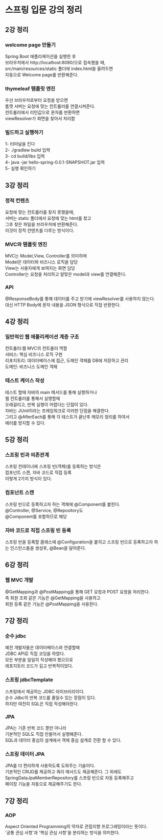# 스프링 입문 강의 정리

## 2강 정리
### welcome page 만들기
Spring Boot 애플리케이션을 실행한 후   
브라우저에서 http://localhost:8080/으로 접속했을 때,   
src/main/resources/static 폴더에 index.html을 올려두면   
자동으로 Welcome page를 반환해준다.

### thymeleaf 템플릿 엔진
우선 브라우저로부터 요청을 받으면   
톰캣 서버는 요청에 맞는 컨트롤러를 연결시켜준다.   
컨트롤러에서 리턴값으로 문자를 반환하면   
viewResolver가 화면을 찾아서 처리함   

### 빌드하고 실행하기
1- 터미널을 킨다   
2- ./gradlew build 입력  
3- cd build/libs 입력   
4- java -jar hello-spring-0.0.1-SNAPSHOT.jar 입력   
5- 실행 확인하기

## 3강 정리
### 정적 컨텐츠
요청에 맞는 컨트롤러를 찾지 못했을때,   
서버는 static 폴더에서 요청에 맞는 html를 찾고   
그후 찾은 파일을 브라우저에 반환해준다.   
이것이 정적 컨텐츠를 다루는 방식이다.

### MVC와 템플릿 엔진
MVC는 Model,View, Controller를 의미하며   
Model은 데이터와 비즈니스 로직을 담당   
View는 사용자에게 보여지는 화면 담당   
Controller는 요청을 처리하고 알맞은 model과 view를 연결해준다.   

### API
@ResponseBody를 통해 데이터를 주고 받기에 viewResolver를 사용하지 않는다.   
대신 HTTP Body에 문자 내용을 JSON 형식으로 직접 반환한다.

## 4강 정리
### 일반적인 웹 애플리케이션 계층 구조
컨트롤러:웹 MVC의 컨트롤러 역할   
서비스: 핵심 비즈니스 로직 구현   
리포지토리: 데이터베이스에 접근, 도메인 객체를 DB에 저장하고 관리   
도메인: 비즈니스 도메인 객체   

### 테스트 케이스 작성
테스트 할때 자바의 main 메서드를 통해 실행하거나   
웹 컨트롤러를 통해서 실행할때   
오래걸리고, 반복 실행이 어렵다는 단점이 있다.   
자바는 JUnit이라는 프레임워크로 이러한 단점을 해결한다.   
그리고 @AfterEach를 통해 각 테스트가 끝난후 메모리 정리를 하여서   
에러를 방지할 수 있다.

## 5강 정리
### 스프링 빈과 의존관계
스프링 컨테이너에 스프링 빈(객체)를 등록하는 방식은   
컴포넌트 스캔, 자바 코드로 직접 등록   
이렇게 2가지 방식이 있다.

### 컴포넌트 스캔
스프링 빈으로 등록하고자 하는 객체에 @Component를 붙힌다.   
@Controller, @Service, @Repository도   
@Component를 포함하므로 해당

### 자바 코드로 직접 스프링 빈 등록
스프링 빈을 등록할 클래스에 @Configuration을 붙히고
스프링 빈으로 등록하고자 하는 인스턴스들을 생성후, @Bean을 달아준다.

## 6강 정리
### 웹 MVC 개발
@GetMapping과 @PostMapping을 통해 GET 요청과 POST 요청을 처리한다.   
즉 회원 조회 같은 기능은 @GetMapping을 사용하고   
회원 등록 같은 기능은 @PostMapping을 사용한다.

## 7강 정리
### 순수 jdbc
예전 개발자들은 데이터베이스와 연결할때   
JDBC API로 직접 코딩을 하였다.  
모든 부분을 일일히 작성해야 했으므로   
레포지토리 코드가 길고 반복적이었다.

### 스프링 jdbcTemplate
스프링에서 제공하는 JDBC 라이브러리이다.   
순수 Jdbc의 반복 코드를 줄일수 있는 장점이 있다.   
하지만 여전히 SQL은 직접 작성해야한다.

### JPA
JPA는 기존 반복 코드 뿐만 아니라   
기본적인 SQL도 직접 만들어서 실행해준다.   
SQL과 데이터 중심의 설계에서 객체 중심 설계로 전환 할 수 있다.

### 스프링 데이터 JPA
JPA를 더 편리하게 사용하도록 도와주는 기술이다.   
기본적인 CRUD를 제공하고 쿼리 메서드도 제공해준다.
그 외에도 SpringDataJpaMemberRepository를 스프링 빈으로 자동 등록해주고   
페이징 기능을 자동으로 제공해주기도 한다.

## 7강 정리
### AOP
Aspect Oriented Programming의 약자로 관점지향 프로그래밍이라는 뜻이다.   
'공통 관심 사항'과 '핵심 관심 사항'을 분리하는 방식을 의미한다.   

